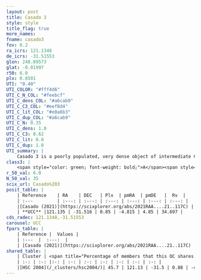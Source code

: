 ```yaml
---
layout: post
title: Casado 3
style: style
title_flag: true
more_names: 
fname: casado3
fov: 0.2
ra_icrs: 121.1348
de_icrs: -31.51553
glon: 248.89573
glat: -0.01997
r50: 6.0
plx: 0.8501
UTI: "0.40"
UTI_COLOR: "#fff4d6"
UTI_C_N_COL: "#feebcf"
UTI_C_dens_COL: "#a6cab9"
UTI_C_C3_COL: "#eef8d4"
UTI_C_lit_COL: "#e0a6b3"
UTI_C_dup_COL: "#a6cab9"
UTI_C_N: 0.35
UTI_C_dens: 1.0
UTI_C_C3: 0.62
UTI_C_lit: 0.0
UTI_C_dup: 1.0
UTI_summary: |
    Casado 3 is a poorly populated, very dense object of intermediate C3 quality. It is rarely studied in the literature. This object shares a moderate percentage of members with a later reported entry.
class3: |
    <span style="color: green; font-weight: bold;">A</span><span style="color: red; font-weight: bold;">C</span>
r_50_val: 6.0
N_50_val: 35
scix_url: Casado%203
posit_table: |
    | Reference    | RA    | DEC   | Plx  | pmRA  | pmDE   |  Rv  |
    | :---         | :---: | :---: | :---: | :---: | :---: | :---: |
    |[Casado (2021)](https://scixplorer.org/abs/2021RAA....21..117C) | 121.159 | -31.52 | 0.83 | -4.7 | 4.8 | -- |
    | **UCC** |121.135 | -31.516 | 0.85 | -4.815 | 4.85 | 34.697 | 
cds_radec: 121.1348,-31.51553
carousel: UCC
fpars_table: |
    | Reference |  Values |
    | :---  |  :---:  |
    | [Casado (2021)](https://scixplorer.org/abs/2021RAA....21..117C) | `d_kpc=1.16` |
shared_table: |
    | Cluster | <span title="Percentage of members that this OC shares with the ones listed">%</span>   | RA   | DEC   | Plx   | pmRA  | pmDE  | Rv | UTI |
    | :-: | :-: |:-: | :-: | :-: | :-: | :-: | :-: | :-: |
    |[HSC 2004](/_clusters/hsc2004/)| 45.7 | 121.13 | -31.5 | 0.88 | -4.97 | 4.97 | 41.69 |0.16 |
---
```

